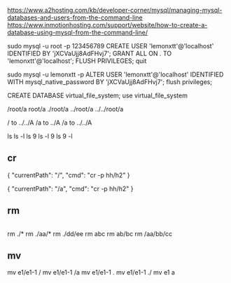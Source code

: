 https://www.a2hosting.com/kb/developer-corner/mysql/managing-mysql-databases-and-users-from-the-command-line
https://www.inmotionhosting.com/support/website/how-to-create-a-database-using-mysql-from-the-command-line/

sudo mysql -u root -p
123456789
CREATE USER 'lemonxtt'@'localhost' IDENTIFIED BY 'jXCVaUjj8AdFHvj7';
GRANT ALL ON *.* TO 'lemonxtt'@'localhost';
FLUSH PRIVILEGES;
quit

sudo mysql -u lemonxtt -p
ALTER USER 'lemonxtt'@'localhost' IDENTIFIED WITH mysql_native_password BY 'jXCVaUjj8AdFHvj7';
flush privileges;

CREATE DATABASE virtual_file_system;
use virtual_file_system

/root/a
root/a
./root/a
../root/a
../../root/a

/ to ../../A
/a to ../A
/a to ../../A

ls
ls -l
ls 9
ls -l 9
ls 9 -l


## cr
{
    "currentPath": "/",
    "cmd": "cr -p hh/h2"
}

{
    "currentPath": "/a",
    "cmd": "cr -p hh/h2"
}

## rm
```
```

rm ./*
rm ./aa/*
rm ./dd/ee
rm abc
rm ab/bc
rm /aa/bb/cc

## mv
mv e1/e1-1 /
mv e1/e1-1 /a
mv e1/e1-1 .
mv e1/e1-1 ./
mv e1 a